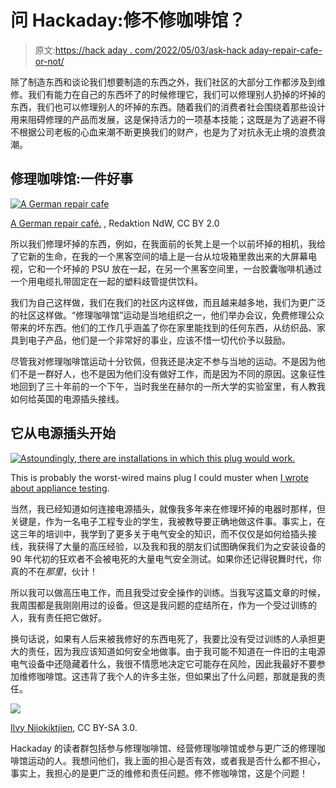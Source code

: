 # 问 Hackaday:修不修咖啡馆？

> 原文:[https://hack aday . com/2022/05/03/ask-hack aday-repair-cafe-or-not/](https://hackaday.com/2022/05/03/ask-hackaday-repair-cafe-or-not/)

除了制造东西和谈论我们想要制造的东西之外，我们社区的大部分工作都涉及到维修。我们有能力在自己的东西坏了的时候修理它，我们可以修理别人扔掉的坏掉的东西，我们也可以修理别人的坏掉的东西。随着我们的消费者社会围绕着那些设计用来阻碍修理的产品而发展，这是保持活力的一项基本技能；这既是为了逃避不得不根据公司老板的心血来潮不断更换我们的财产，也是为了对抗永无止境的浪费浪潮。

## 修理咖啡馆:一件好事

[![A German repair cafe](../Images/57df60111e65f49e4d438654e6e8b094.png)](https://hackaday.com/wp-content/uploads/2022/04/1280px-Repair_Lab_48115819578.jpg)

[A German repair café.](https://commons.wikimedia.org/wiki/File:Repair_Lab_(48115819578).jpg) , Redaktion NdW, CC BY 2.0

所以我们修理坏掉的东西，例如，在我面前的长凳上是一个以前坏掉的相机，我给了它新的生命，在我的一个黑客空间的墙上是一台从垃圾箱里救出来的大屏幕电视，它和一个坏掉的 PSU 放在一起，在另一个黑客空间里，一台胶囊咖啡机通过一个用电缆扎带固定在一起的塑料歧管提供饮料。

我们为自己这样做，我们在我们的社区内这样做，而且越来越多地，我们为更广泛的社区这样做。“修理咖啡馆”运动是当地组织之一，他们举办会议，免费修理公众带来的坏东西。他们的工作几乎涵盖了你在家里能找到的任何东西，从纺织品、家具到电子产品，他们是一个非常好的事业，应该不惜一切代价予以鼓励。

尽管我对修理咖啡馆运动十分钦佩，但我还是决定不参与当地的运动。不是因为他们不是一群好人，也不是因为他们没有做好工作，而是因为不同的原因。这象征性地回到了三十年前的一个下午，当时我坐在赫尔的一所大学的实验室里，有人教我如何给英国的电源插头接线。

## 它从电源插头开始

[![Astoundingly, there are installations in which this plug would work.](../Images/ec9a2d7f3a7c45419254952c35a5f535.png)](https://hackaday.com/wp-content/uploads/2017/04/dodgy-plug.jpg)

This is probably the worst-wired mains plug I could muster when [I wrote about appliance testing](https://hackaday.com/2017/05/04/appliance-electrical-safety-testing-weve-got-it-down-pat/).

当然，我已经知道如何连接电源插头，就像我多年来在修理坏掉的电器时那样，但关键是，作为一名电子工程专业的学生，我被教导要正确地做这件事。事实上，在这三年的培训中，我学到了更多关于电气安全的知识，而不仅仅是如何给插头接线，我获得了大量的高压经验，以及我和我的朋友们试图确保我们为之安装设备的 90 年代初的狂欢者不会被电死的大量电气安全测试。如果你还记得锐舞时代，你真的不在*那里*，伙计！

所以我可以做高压电工作，而且我受过安全操作的训练。当我写这篇文章的时候，我周围都是我刚刚用过的设备。但这是我问题的症结所在，作为一个受过训练的人，我有责任把它做好。

换句话说，如果有人后来被我修好的东西电死了，我要比没有受过训练的人承担更大的责任，因为我应该知道如何安全地做事。由于我可能不知道在一件旧的主电源电气设备中还隐藏着什么，我很不情愿地决定它可能存在风险，因此我最好不要参加维修咖啡馆。这违背了我个人的许多主张，但如果出了什么问题，那就是我的责任。

[![](../Images/09c24199ff1d602f7ddb0ac78b0da0a6.png)](https://hackaday.com/wp-content/uploads/2022/04/repair-cafe-thumbnail.jpg)

[Ilvy Njiokiktjien](https://commons.wikimedia.org/wiki/File:Repair_Cafe_by_Ilvy_Njiokiktjien.jpg), CC BY-SA 3.0.

Hackaday 的读者群包括参与修理咖啡馆、经营修理咖啡馆或参与更广泛的修理咖啡馆运动的人。我想问他们，我上面的担心是否有效，或者我是否什么都不担心，事实上，我担心的是更广泛的维修和责任问题。修不修咖啡馆，这是个问题！